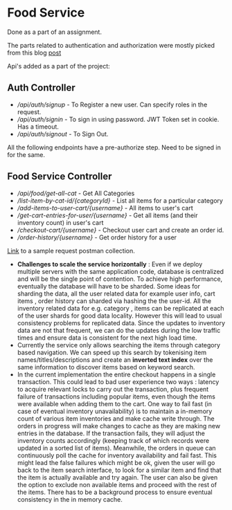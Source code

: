 # Food Service

Done as a part of an assignment. 

The parts related to authentication and authorization were mostly picked from this blog [post](https://www.bezkoder.com/spring-boot-security-login-jwt/)

Api's added as a part of the project: 

## Auth Controller

* <i>/api/auth/signup</i> - To Register a new user. Can specify roles in the request.
* <i>/api/auth/signin</i> - To sign in using password. JWT Token set in cookie. Has a timeout.
* <i>/api/auth/signout</i> - To Sign Out.

All the following endpoints have a pre-authorize step. Need to be signed in for the same. 

## Food Service Controller

* <i>/api/food/get-all-cat</i> - Get All Categories
* <i>/list-item-by-cat-id/{categoryId}</i> - List all items for a particular category
* <i>/add-items-to-user-cart/{username}</i> - All items to user's cart 
* <i>/get-cart-entries-for-user/{username}</i> - Get all items (and their inventory count) in user's cart 
* <i>/checkout-cart/{username}</i> - Checkout user cart and create an order id.
* <i>/order-history/{username}</i> - Get order history for a user

[Link](https://api.postman.com/collections/10129144-ee2eff3c-134f-49c1-8a6e-06cb4e112004?access_key=PMAT-01GVNKVD229SMZZMYV7DQ3839S) to a sample request postman collection.

* <b>Challenges to scale the service horizontally</b> : Even if we deploy multiple servers with the same application code, database is centralized and will be the single point of contention. To achieve high performance, eventually the database will have to be sharded. Some ideas for sharding the data, all the user related data for example user info, cart items , order history can sharded via hashing the the user-id. All the inventory related data for e.g. category , items can be replicated at each of the user shards for good data locality. However this will lead to usual consistency problems for replicated data. Since the updates to inventory data are not that frequent, we can do the updates during the low traffic times and ensure data is consistent for the next high load time.
* Currently the service only allows searching the items through category based navigation. We can speed up this search by tokenising item names/titles/descriptions and create an <b>inverted text index</b> over the same information to discover items based on keyword search. 
* In the current implementation the entire checkout happens in a single transaction. This could lead to bad user experience two ways : latency to acquire relevant locks to carry out the transaction, plus frequent failure of transactions including popular items, even though the items were available when adding them to the cart. One way to fail fast (in case of eventual inventory unavailability) is to maintain a in-memory count of various item inventories and make cache write through. The orders in progress will make changes to cache as they are making new entries in the database. If the transaction fails, they will adjust the inventory counts accordingly (keeping track of which records were updated in a sorted list of items). Meanwhile, the orders in queue  can continuously poll the cache for inventory availability and fail fast. This might lead the false failures which might be ok, given the user will go back to the item search interface, to look for a similar item and find that the item is actually available and try again. The user can also be given the option to exclude non available items and proceed with the rest of the items. There has to be a background process to ensure eventual consistency in the in memory cache.

